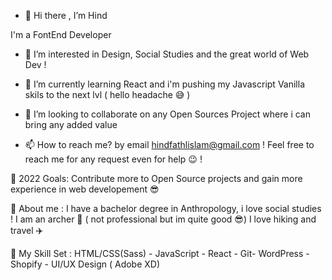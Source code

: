 - 👋 Hi there , I’m Hind

I'm a FontEnd Developer 

- 👀 I’m interested in Design, Social Studies and the great world of Web Dev !

- 🌱 I’m currently learning React and i'm pushing my Javascript Vanilla skils to the next lvl ( hello headache 😅 ) 

- 💞️ I’m looking to collaborate on any Open Sources Project where i can bring any added value 

- 📫 How to reach me? by email hindfathlislam@gmail.com ! Feel free to reach me for any request even for help 😉 ! 



💪 2022 Goals: Contribute more to Open Source projects and gain more experience in web developement 😎

🌟 About me : I have a bachelor degree in Anthropology, i love social studies ! 
               I am an archer 🏹 ( not professional but im quite good 😎) 
               I love hiking and travel ✈️
               
               
   
   🎯 My Skill Set : HTML/CSS(Sass) - JavaScript - React - Git- WordPress - Shopify - UI/UX Design ( Adobe XD) 
